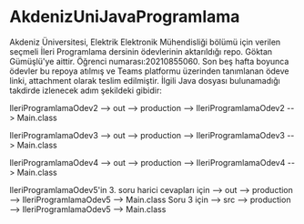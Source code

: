 # AkdenizUniJavaProgramlama
Akdeniz Üniversitesi, Elektrik Elektronik Mühendisliği bölümü için verilen seçmeli İleri Programlama dersinin ödevlerinin aktarıldığı repo. Göktan Gümüşlü'ye aittir. Öğrenci numarası:20210855060. Son beş hafta boyunca ödevler bu repoya atılmış ve Teams platformu üzerinden tanımlanan ödeve linki, attachment olarak teslim edilmiştir. İlgili Java dosyası bulunamadığı takdirde izlenecek adım şekildeki gibidir:

IleriProgramlamaOdev2 --> out --> production --> IleriProgramlamaOdev2 --> Main.class 

IleriProgramlamaOdev3 --> out --> production --> IleriProgramlamaOdev3 --> Main.class

IleriProgramlamaOdev4 --> out --> production --> IleriProgramlamaOdev4 --> Main.class

IleriProgramlamaOdev5'in 3. soru harici cevapları için --> out --> production --> IleriProgramlamaOdev5 --> Main.class
Soru 3 için --> src --> production --> IleriProgramlamaOdev5 --> Main.class
